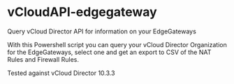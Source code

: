 # vCloudAPI-edgegateway
Query vCloud Director API for information on your EdgeGateways

With this Powershell script you can query your vCloud Director Organization for the EdgeGateways, 
select one and get an export to CSV of the NAT Rules and Firewall Rules. 

Tested against vCloud Director 10.3.3

